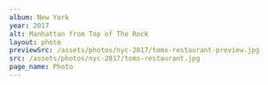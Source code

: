 ```yaml
---
album: New York
year: 2017
alt: Manhattan from Top of The Rock
layout: photo
previewSrc: /assets/photos/nyc-2017/toms-restaurant-preview.jpg
src: /assets/photos/nyc-2017/toms-restaurant.jpg
page_name: Photo
---
```

